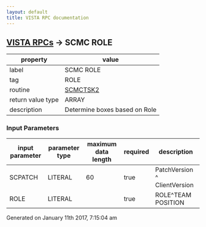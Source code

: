 ```yaml
---
layout: default
title: VISTA RPC documentation
---
```




## [VISTA RPCs](TableOfContent.md) &#8594; SCMC ROLE 

 property | value 
--- | --- 
 label | SCMC ROLE
 tag | ROLE
 routine | [SCMCTSK2](http://code.osehra.org/dox/Routine_SCMCTSK2_source.html)
 return value type | ARRAY
 description | Determine boxes based on Role

### Input Parameters

| input parameter | parameter type | maximum data length | required | description | 
| --- | --- | --- | --- | --- | 
| SCPATCH | LITERAL | 60 | true | PatchVersion ^ ClientVersion | 
| ROLE | LITERAL |  | true | ROLE^TEAM POSITION | 




 Generated on January 11th 2017, 7:15:04 am